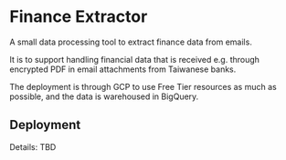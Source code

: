 # Finance Extractor

A small data processing tool to extract finance data from emails.

It is to support handling financial data that is received e.g.
through encrypted PDF in email attachments from Taiwanese banks.

The deployment is through GCP to use Free Tier resources as much
as possible, and the data is warehoused in BigQuery.

## Deployment

Details: TBD
